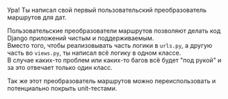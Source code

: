 Ура! Ты написал свой первый пользовательский преобразователь маршрутов для дат.  

Пользовательские преобразователи маршрутов позволяют делать код Django приложений чистым и поддерживаемым.  
Вместо того, чтобы реализовывать часть логики в `urls.py`, а другую часть во `views.py`, ты написал всё логику в одном классе.  
В случае каких-то проблем или каких-то багов всё будет "под рукой" и за это отвечает только один класс. 

Так же этот преобразователь маршрутов можно переиспользовать и потенциально покрыть unit-тестами.
